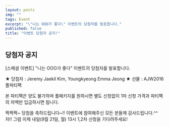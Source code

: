 ```yaml
---
layout: posts
img: ""
tags: Event
excerpt: "\"나는 OOO가 좋다\" 이벤트의 당첨자를 발표합니다."
published: false
title: "이벤트 당첨자 공지!"
---
```


## 당첨자 공지

[스페셜 이벤트] "나는 OOO가 좋다" 이벤트의 당첨자를 발표합니다.

★ 당첨자 : Jeremy Jaekil Kim, Youngkyeong Emma Jeong
★ 선물 : AJW2016 풀파티팩

본 파티팩은 양도 불가하며 풀패키지를 원하시면 별도 신청없이 1차 신청 가격과 파티팩의 차액만 입금하시면 됩니다.

짝짝짝~ 당첨을 축하드립니다~!!
이벤트에 참여해주신 모든 분들께 감사드립니다.^^
자!! 그럼 이제 내일(9월 21일, 월) 13시 1,2차 신청을 기다려주세요!
